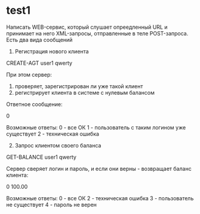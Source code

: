 # test1
Написать WEB-сервис, который слушает опреедленный URL и принимает на него XML-запросы, отправленные в теле POST-запроса.
Есть два вида сообщений

1) Регистрация нового клиента
<?xml version="1.0" encoding="UTF-8"?>
<request>
	<request-type>CREATE-AGT</request-type>
	<extra name="login">user1</extra>
	<extra name="password">qwerty</extra>
</request>

При этом сервер:
1. проверяет, зарегистрирован ли уже такой клиент
2. регистрирует клиента в системе с нулевым балансом

Ответное сообщение:
<?xml version="1.0" encoding="UTF-8"?>
<response>
  <result-code>0</result-code>
</response>

Возможные ответы:
0 - все ОК
1 - пользователь с таким логином уже существует
2 - техническая ошибка

2) Запрос клиентом своего баланса
<?xml version="1.0" encoding="UTF-8"?>
<request>
	<request-type>GET-BALANCE</request-type>
	<extra name="login">user1</extra>
	<extra name="password">qwerty</extra>
</request>

Сервер сверяет логин и пароль, и если они верны - возвращает баланс клиента:
<?xml version="1.0" encoding="UTF-8"?>
<response>
  <result-code>0</result-code>
  <extra name="balance">100.00</extra>
</response>

Возможные ответы:
0 - все ОК
2 - техническая ошибка
3 - пользователь не существует
4 - пароль не верен